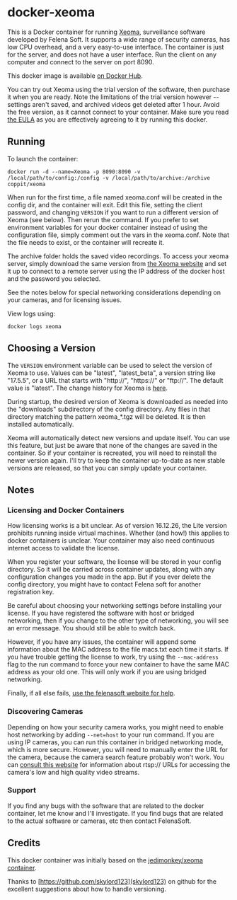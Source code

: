 # docker-xeoma

This is a Docker container for running [Xeoma](http://felenasoft.com/xeoma/en/), surveillance software developed by Felena Soft. It supports a wide range of security cameras, has low CPU overhead, and a very easy-to-use interface. The container is just for the server, and does not have a user interface. Run the client on any computer and connect to the server on port 8090.

This docker image is available [on Docker Hub](https://hub.docker.com/r/coppit/xeoma/).

You can try out Xeoma using the trial version of the software, then purchase it when you are ready. Note the limitations of the trial version however -- settings aren't saved, and archived videos get deleted after 1 hour. Avoid the free version, as it cannot connect to your container. Make sure you read [the EULA](http://felenasoft.com/xeoma/en/eula/) as you are effectively agreeing to it by running this docker.

## Running

To launch the container:

`docker run -d --name=Xeoma -p 8090:8090 -v /local/path/to/config:/config -v /local/path/to/archive:/archive coppit/xeoma`

When run for the first time, a file named xeoma.conf will be created in the config dir, and the container will exit. Edit this file, setting the client password, and changing `VERSION` if you want to run a different version of Xeoma (see below). Then rerun the command. If you prefer to set environment variables for your docker container instead of using the configuration file, simply comment out the vars in the xeoma.conf. Note that the file needs to exist, or the container will recreate it.

The archive folder holds the saved video recordings. To access your xeoma server, simply download the same version from [the Xeoma website](http://felenasoft.com/xeoma/en/download/) and set it up to connect to a remote server using the IP address of the docker host and the password you selected. 

See the notes below for special networking considerations depending on your cameras, and for licensing issues.

View logs using:

`docker logs xeoma`

## Choosing a Version

The `VERSION` environment variable can be used to select the version of Xeoma to use. Values can be "latest", "latest_beta", a version string like "17.5.5", or a URL that starts with "http://", "https://" or "ftp://". The default value is "latest". The change history for Xeoma is [here](http://felenasoft.com/xeoma/en/changes/).

During startup, the desired version of Xeoma is downloaded as needed into the "downloads" subdirectory of the config directory. Any files in that directory matching the pattern xeoma_*.tgz will be deleted. It is then installed automatically.

Xeoma will automatically detect new versions and update itself. You can use this feature, but just be aware that none of the changes are saved in the container. So if your container is recreated, you will need to reinstall the newer version again. I'll try to keep the container up-to-date as new stable versions are released, so that you can simply update your container.

## Notes

### Licensing and Docker Containers

How licensing works is a bit unclear. As of version 16.12.26, the Lite version prohibits running inside virtual machines. Whether (and how!) this applies to docker containers is unclear. Your container may also need continuous internet access to validate the license.

When you register your software, the license will be stored in your config directory. So it will be carried across container updates, along with any configuration changes you made in the app. But if you ever delete the config directory, you might have to contact Felena soft for another registration key.

Be careful about choosing your networking settings before installing your license. If you have registered the software with host or bridged networking, then if you change to the other type of networking, you will see an error message. You should still be able to switch back.

However, if you have any issues, the container will append some information about the MAC address to the file macs.txt each time it starts. If you have trouble getting the license to work, try using the `--mac-address` flag to the run command to force your new container to have the same MAC address as your old one. This will only work if you are using bridged networking.

Finally, if all else fails, [use the felenasoft website for help](http://felenasoft.com/xeoma/en/support/activation-issues/).

### Discovering Cameras

Depending on how your security camera works, you might need to enable host networking by adding `--net=host` to your run command. If you are using IP cameras, you can run this container in bridged networking mode, which is more secure. However, you will need to manually enter the URL for the camera, because the camera search feature probably won't work. You can [consult this website](https://www.ispyconnect.com/sources.aspx) for information about rtsp:// URLs for accessing the camera's low and high quality video streams. 

### Support

If you find any bugs with the software that are related to the docker container, let me know and I'll investigate.  If you find bugs that are related to the actual software or cameras, etc then contact FelenaSoft.

## Credits

This docker container was initially based on the [jedimonkey/xeoma container](https://github.com/jedimonkey/xeoma-docker).

Thanks to [https://github.com/skylord123](skylord123) on github for the excellent suggestions about how to handle versioning.
